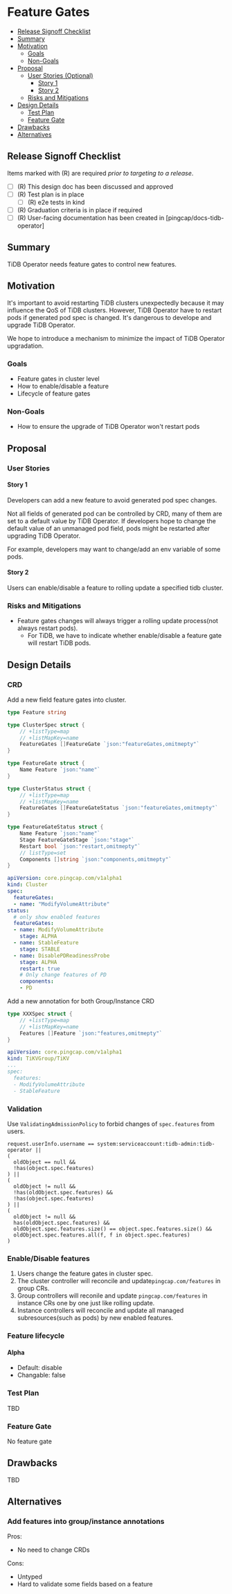 # Feature Gates

<!-- toc -->
- [Release Signoff Checklist](#release-signoff-checklist)
- [Summary](#summary)
- [Motivation](#motivation)
  - [Goals](#goals)
  - [Non-Goals](#non-goals)
- [Proposal](#proposal)
  - [User Stories (Optional)](#user-stories-optional)
    - [Story 1](#story-1)
    - [Story 2](#story-2)
  - [Risks and Mitigations](#risks-and-mitigations)
- [Design Details](#design-details)
  - [Test Plan](#test-plan)
  - [Feature Gate](#feature-gate)
- [Drawbacks](#drawbacks)
- [Alternatives](#alternatives)
<!-- /toc -->

## Release Signoff Checklist

Items marked with (R) are required *prior to targeting to a release*.

- [ ] (R) This design doc has been discussed and approved
- [ ] (R) Test plan is in place
  - [ ] (R) e2e tests in kind
- [ ] (R) Graduation criteria is in place if required
- [ ] (R) User-facing documentation has been created in [pingcap/docs-tidb-operator]

## Summary

TiDB Operator needs feature gates to control new features.

## Motivation

It's important to avoid restarting TiDB clusters unexpectedly because it may influence the QoS of TiDB clusters. However, TiDB Operator have to restart pods if generated pod spec is changed. It's dangerous to develope and upgrade TiDB Operator.

We hope to introduce a mechanism to minimize the impact of TiDB Operator upgradation.

### Goals

- Feature gates in cluster level
- How to enable/disable a feature
- Lifecycle of feature gates

### Non-Goals

- How to ensure the upgrade of TiDB Operator won't restart pods

## Proposal

### User Stories

#### Story 1

Developers can add a new feature to avoid generated pod spec changes.

Not all fields of generated pod can be controlled by CRD, many of them are set to a default value by TiDB Operator. If developers hope to change the default value of an unmanaged pod field, pods might be restarted after upgrading TiDB Operator.

For example, developers may want to change/add an env variable of some pods.

#### Story 2

Users can enable/disable a feature to rolling update a specified tidb cluster.

### Risks and Mitigations

- Feature gates changes will always trigger a rolling update process(not always restart pods).
  - For TiDB, we have to indicate whether enable/disable a feature gate will restart TiDB pods.

## Design Details

### CRD

Add a new field feature gates into cluster.

```go
type Feature string

type ClusterSpec struct {
    // +listType=map
    // +listMapKey=name
    FeatureGates []FeatureGate `json:"featureGates,omitmepty"`
}

type FeatureGate struct {
    Name Feature `json:"name"`
}

type ClusterStatus struct {
    // +listType=map
    // +listMapKey=name
    FeatureGates []FeatureGateStatus `json:"featureGates,omitmepty"`
}

type FeatureGateStatus struct {
    Name Feature `json:"name"`
    Stage FeatureGateStage `json:"stage"`
    Restart bool `json:"restart,omitmepty"`
    // listType=set
    Components []string `json:"components,omitmepty"`
}

```

```yaml
apiVersion: core.pingcap.com/v1alpha1
kind: Cluster
spec:
  featureGates:
  - name: "ModifyVolumeAttribute"
status:
  # only show enabled features
  featureGates:
  - name: ModifyVolumeAttribute
    stage: ALPHA
  - name: StableFeature
    stage: STABLE
  - name: DisablePDReadinessProbe
    stage: ALPHA
    restart: true
    # Only change features of PD
    components:
    - PD
```

Add a new annotation for both Group/Instance CRD

```go
type XXXSpec struct {
    // +listType=map
    // +listMapKey=name
    Features []Feature `json:"features,omitmepty"`
}
```

```yaml
apiVersion: core.pingcap.com/v1alpha1
kind: TiKVGroup/TiKV
...
spec:
  features:
  - ModifyVolumeAttribute
  - StableFeature
```

### Validation

Use `ValidatingAdmissionPolicy` to forbid changes of `spec.features` from users.

```
request.userInfo.username == system:serviceaccount:tidb-admin:tidb-operator ||
(
  oldObject == null &&
  !has(object.spec.features)
) ||
(
  oldObject != null &&
  !has(oldObject.spec.features) &&
  !has(object.spec.features)
) ||
(
  oldObject != null &&
  has(oldObject.spec.features) &&
  oldObject.spec.features.size() == object.spec.features.size() &&
  oldObject.spec.features.all(f, f in object.spec.features)
)
```

### Enable/Disable features

1. Users change the feature gates in cluster spec.
2. The cluster controller will reconcile and update`pingcap.com/features` in group CRs.
3. Group controllers will reconile and update `pingcap.com/features` in instance CRs one by one just like rolling update.
4. Instance controllers will reconcile and update all managed subresources(such as pods) by new enabled features.

### Feature lifecycle

#### Alpha

- Default: disable
- Changable: false

### Test Plan

TBD

### Feature Gate

No feature gate

## Drawbacks

TBD

## Alternatives

### Add features into group/instance annotations

Pros:
- No need to change CRDs

Cons:
- Untyped
- Hard to validate some fields based on a feature
